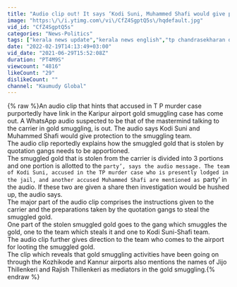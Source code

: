 ```yaml
---
title: "Audio clip out! It says ‘Kodi Suni, Muhammed Shafi would give protection to smuggling team’"
image: "https:\/\/i.ytimg.com\/vi\/CfZ4SgptQ5s\/hqdefault.jpg"
vid_id: "CfZ4SgptQ5s"
categories: "News-Politics"
tags: ["kerala news update","kerala news english","tp chandrasekharan death"]
date: "2022-02-19T14:13:49+03:00"
vid_date: "2021-06-29T15:52:08Z"
duration: "PT4M9S"
viewcount: "4816"
likeCount: "29"
dislikeCount: ""
channel: "Kaumudy Global"
---
```

{% raw %}An audio clip that hints that accused in T P murder case purportedly have link in the Karipur airport gold smuggling case has come out. A WhatsApp audio suspected to be that of the mastermind talking to the carrier in gold smuggling, is out. The audio says Kodi Suni and Muhammed Shafi would give protection to the smuggling team.<br />The audio clip reportedly explains how the smuggled gold that is stolen by quotation gangs needs to be apportioned. <br />The smuggled gold that is stolen from the carrier is divided into 3 portions and one portion is allotted to the `party’, says the audio message. The team of Kodi Suni, accused in the TP murder case who is presently lodged in the jail, and another accused Muhammed Shafi are mentioned as `party’ in the audio. If these two are given a share then investigation would be hushed up, the audio says.<br />The major part of the audio clip comprises the instructions given to the carrier and the preparations taken by the quotation gangs to steal the smuggled gold.  <br />One part of the stolen smuggled gold goes to the gang which smuggles the gold, one to the team which steals it and one to Kodi Suni-Shafi team.<br />The audio clip further gives direction to the team who comes to the airport for looting the smuggled gold.<br />The clip which reveals that gold smuggling activities have been going on through the Kozhikode and Kannur airports also mentions the names of Jijo Thillenkeri and Rajish Thillenkeri as mediators in the gold smuggling.{% endraw %}
